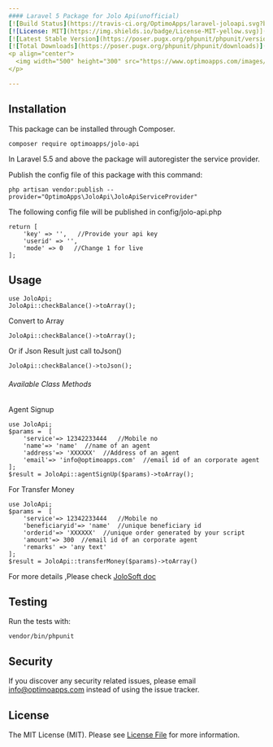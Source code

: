 ```yaml
---
#### Laravel 5 Package for Jolo Api(unofficial)
[![Build Status](https://travis-ci.org/OptimoApps/laravel-joloapi.svg?branch=master)](https://travis-ci.org/OptimoApps/laravel-joloapi)
[![License: MIT](https://img.shields.io/badge/License-MIT-yellow.svg)](https://github.com/OptimoApps/laravel-joloapi/blob/master/LICENSE.md)
[![Latest Stable Version](https://poser.pugx.org/phpunit/phpunit/version)](https://packagist.org/packages/optimoapps/jolo-api)
[![Total Downloads](https://poser.pugx.org/phpunit/phpunit/downloads)](https://packagist.org/packages/optimoapps/jolo-api)
<p align="center">
  <img width="500" height="300" src="https://www.optimoapps.com/images/laravel_jolo_api.png">
</p>

---
```


## Installation

This package can be installed through Composer.

    composer require optimoapps/jolo-api
    
In Laravel 5.5 and above the package will autoregister the service provider.

Publish the config file of this package with this command:

    php artisan vendor:publish --provider="OptimoApps\JoloApi\JoloApiServiceProvider"
    
The following config file will be published in config/jolo-api.php

    return [
        'key' => '',   //Provide your api key
        'userid' => '',
        'mode' => 0   //Change 1 for live
    ];
    
## Usage
    use JoloApi;
    JoloApi::checkBalance()->toArray();
    

Convert to Array 
    
    JoloApi::checkBalance()->toArray();
    
Or if Json Result just call toJson()

    JoloApi::checkBalance()->toJson();
    
###### Available Class Methods

Agent Signup
    
    use JoloApi;
    $params =  [
        'service'=> 12342233444   //Mobile no
        'name'=> 'name'  //name of an agent
        'address'=> 'XXXXXX'  //Address of an agent
        'email'=> 'info@optimoapps.com'  //email id of an corporate agent  
    ];
    $result = JoloApi::agentSignUp($params)->toArray();
    
For Transfer Money
    
    use JoloApi;
    $params =  [
        'service'=> 12342233444   //Mobile no
        'beneficiaryid'=> 'name'  //unique beneficiary id
        'orderid'=> 'XXXXXX'  //unique order generated by your script
        'amount'=> 300  //email id of an corporate agent 
        'remarks' => 'any text' 
    ];
    $result = JoloApi::transferMoney($params)->toArray()    
    
For more details ,Please check [JoloSoft doc](https://jolosoft.com/docs.php) 
        
    
## Testing
Run the tests with:

    vendor/bin/phpunit
        
## Security
If you discover any security related issues, please email info@optimoapps.com instead of using the issue tracker.     

## License
The MIT License (MIT). Please see [License File](https://github.com/OptimoApps/laravel-joloapi/blob/master/LICENSE.md) for more information.       
